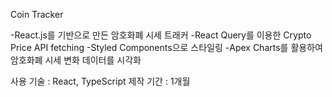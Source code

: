 Coin Tracker

-React.js를 기반으로 만든 암호화폐 시세 트래커
-React Query를 이용한 Crypto Price API fetching
-Styled Components으로 스타일링
-Apex Charts를 활용하여 암호화폐 시세 변화 데이터를 시각화

사용 기술 : React, TypeScript
제작 기간 : 1개월
